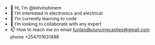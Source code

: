 - 👋 Hi, I’m @kelvinstonem
- 👀 I’m interested in electronics and electrical
- 🌱 I’m currently learning to code 
- 💞️ I’m looking to collaborate with any expert
- 📫 How to reach me on email funlandbouncingcastles@gmail.com phone +254701631488
<!---
kelvinstonem/kelvinstonem is a ✨ special ✨ repository because its `README.md` (this file) appears on your GitHub profile.
You can click the Preview link to take a look at your changes.
--->
